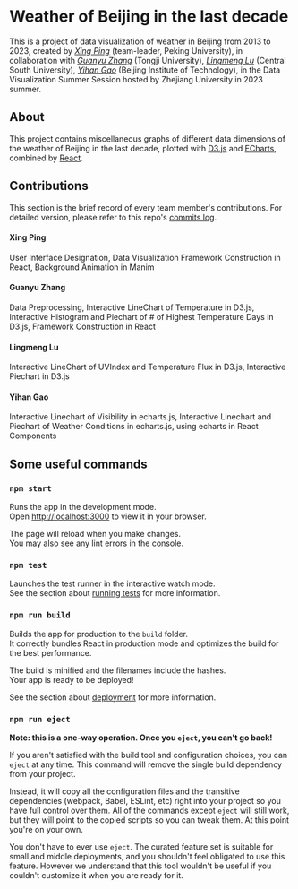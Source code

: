 # Weather of Beijing in the last decade

This is a project of data visualization of weather in Beijing from 2013 to 2023, created by *[Xing Ping](https://github.com/parallel1416)* (team-leader, Peking University), in collaboration with *[Guanyu Zhang](https://github.com/TonyZhang2004)* (Tongji University), *[Lingmeng Lu](https://github.com/Lemoooooooon)* (Central South University), *[Yihan Gao](https://github.com/g111h)* (Beijing Institute of Technology), in the Data Visualization Summer Session hosted by Zhejiang University in 2023 summer.

## About

This project contains miscellaneous graphs of different data dimensions of the weather of Beijing in the last decade, plotted with [D3.js](https://d3js.org/) and [ECharts](https://echartsjs.com/), combined by [React](https://react.dev/).

## Contributions

This section is the brief record of every team member's contributions. For detailed version, please refer to this repo's [commits log](https://github.com/parallel1416/weather/commits/master).

#### Xing Ping

User Interface Designation, Data Visualization Framework Construction in React, Background Animation in Manim

#### Guanyu Zhang

Data Preprocessing, Interactive LineChart of Temperature in D3.js, Interactive Histogram and Piechart of # of Highest Temperature Days in D3.js, Framework Construction in React

#### Lingmeng Lu

Interactive LineChart of UVIndex and Temperature Flux in D3.js, Interactive Piechart in D3.js

#### Yihan Gao

Interactive Linechart of Visibility in echarts.js, Interactive Linechart and Piechart of Weather Conditions in echarts.js, using echarts in React Components


## Some useful commands

### `npm start`

Runs the app in the development mode.\
Open [http://localhost:3000](http://localhost:3000) to view it in your browser.

The page will reload when you make changes.\
You may also see any lint errors in the console.

### `npm test`

Launches the test runner in the interactive watch mode.\
See the section about [running tests](https://facebook.github.io/create-react-app/docs/running-tests) for more information.

### `npm run build`

Builds the app for production to the `build` folder.\
It correctly bundles React in production mode and optimizes the build for the best performance.

The build is minified and the filenames include the hashes.\
Your app is ready to be deployed!

See the section about [deployment](https://facebook.github.io/create-react-app/docs/deployment) for more information.

### `npm run eject`

**Note: this is a one-way operation. Once you `eject`, you can't go back!**

If you aren't satisfied with the build tool and configuration choices, you can `eject` at any time. This command will remove the single build dependency from your project.

Instead, it will copy all the configuration files and the transitive dependencies (webpack, Babel, ESLint, etc) right into your project so you have full control over them. All of the commands except `eject` will still work, but they will point to the copied scripts so you can tweak them. At this point you're on your own.

You don't have to ever use `eject`. The curated feature set is suitable for small and middle deployments, and you shouldn't feel obligated to use this feature. However we understand that this tool wouldn't be useful if you couldn't customize it when you are ready for it.
